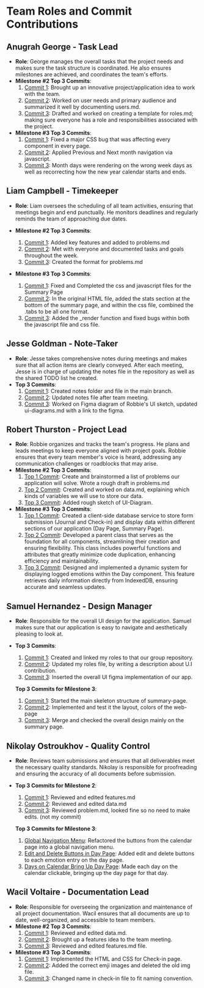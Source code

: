 # Team Roles and Commit Contributions

## Anugrah George - Task Lead

- **Role**: George manages the overall tasks that the project needs and makes sure the task structure is coordinated. He also ensures milestones are achieved, and coordinates the team's efforts.
- **Milestone #2 Top 3 Commits**:
  1. [Commit 1](https://github.com/rthurston1/Team01-Web-Application-Concept-Design/commit/002debca589a17663e3ae6156a82ab5758d57051): Brought up an innovative project/application idea to work with the team.
  2. [Commit 2](https://github.com/rthurston1/Team01-Web-Application-Cherish/commit/d471ea48d0217f6a9b5ea471f60dc191ec0eb35e): Worked on user needs and primary audience and summarized it well by documenting users.md.
  3. [Commit 3](https://github.com/rthurston1/Team01-Web-Application-Cherish/commit/6af3a14589e6eaa7cfb0c4ec4fc658dcdc344e2e): Drafted and worked on creating a template for roles.md; making sure everyone has a role and responsibilities associated with the project.
- **Milestone #3 Top 3 Commits**:
  1. [Commit 1](https://github.com/rthurston1/Team01-Web-Application-Cherish/commit/5ce2afa4e72bc4cf8abc5b68a99774b077bb3287): Fixed a major CSS bug that was affecting every component in every page.
  2. [Commit 2](https://github.com/rthurston1/Team01-Web-Application-Cherish/commit/20c0768404ec2f6e3bbd5bfc23671829c2617e7e): Applied Previous and Next month navigation via javascript.
  3. [Commit 3](https://github.com/rthurston1/Team01-Web-Application-Cherish/commit/1569e68159874c02de6dc85a3bd246c3fda87a3a): Month days were rendering on the wrong week days as well as recorrecting how the new year calendar starts and ends.

## Liam Campbell - Timekeeper

- **Role**: Liam oversees the scheduling of all team activities, ensuring that meetings begin and end punctually. He monitors deadlines and regularly reminds the team of approaching due dates.
- **Milestone #2 Top 3 Commits**:
  1. [Commit 1](https://github.com/rthurston1/Team01-Web-Application-Cherish/commit/b385dc2755c762ea2c05b4679bb04bc5ca9b7f5b): Added key features and added to problems.md
  2. [Commit 2](https://github.com/rthurston1/Team01-Web-Application-Cherish/commit/6244cb5bab87484f2f0634da24e76ce88408ec89): Met with everyone and documented tasks and goals throughout the week.
  3. [Commit 3](https://github.com/rthurston1/Team01-Web-Application-Cherish/commit/4cd1cecf806156e5ecf8a0c913983a2e37ea4f95): Created the format for problems.md
     
- **Milestone #3 Top 3 Commits**:
  1. [Commit 1](https://github.com/rthurston1/Team01-Web-Application-Cherish/commit/8f7d6e39535393e0a1d13b2b3269d6f26ef8b230): Fixed and Completed the css and javascript files for the Summary Page
  3. [Commit 2](https://github.com/rthurston1/Team01-Web-Application-Cherish/commit/288b1e5dd477d002e504a167327453bf746fc874): In the original HTML file, added the stats section at the bottom of the summary page, and within the css file, combined the .tabs to be all one format.
  4. [Commit 3](https://github.com/rthurston1/Team01-Web-Application-Cherish/commit/05e6b4b8c915e32f178c48eeef3269b0fd2dd0b2): Added the _render function and fixed bugs within both the javascript file and css file.
  
## Jesse Goldman - Note-Taker

- **Role**: Jesse takes comprehensive notes during meetings and makes sure that all action items are clearly conveyed. After each meeting, Jesse is in charge of updating the notes file in the repository as well as the shared TODO list he created.
- **Top 3 Commits**:
  1. [Commit 1](https://github.com/rthurston1/Team01-Web-Application-Concept-Design/commit/6c2ea8ac552fce25074cbeb870d86d244cfaf1c3): Created notes folder and file in the main branch.
  2. [Commit 2](https://github.com/rthurston1/Team01-Web-Application-Concept-Design/commit/62523bf0ff089fb33cf035d9464153367bd0e915): Updated notes file after team meeting.
  3. [Commit 3](https://github.com/rthurston1/Team01-Web-Application-Concept-Design/commit/5a3f407e3883248521bf97da8ad44bb91acc77fe): Worked on Figma diagram of Robbie's UI sketch, updated ui-diagrams.md with a link to the figma.

## Robert Thurston - Project Lead

- **Role**: Robbie organizes and tracks the team's progress. He plans and leads meetings to keep everyone aligned with project goals. Robbie ensures that every team member's voice is heard, addressing any communication challenges or roadblocks that may arise.
- **Milestone #2 Top 3 Commits**:
  1. [Top 1 Commit](https://github.com/rthurston1/Team01-Web-Application-Concept-Design/commit/7c76b66e63da5389c1606f124f244b3153b4add9): Create and brainstormed a list of problems our application will solve. Wrote a rough draft in problems.md
  2. [Top 2 Commit](https://github.com/rthurston1/Team01-Web-Application-Concept-Design/commit/0b9961c7ea6281aeef4ef78296862550115b09ba): Created and worked on data.md, explaining which kinds of variables we will use to store our data.
  3. [Top 3 Commit](https://github.com/rthurston1/Team01-Web-Application-Concept-Design/commit/489b01edb69bf12af90cfe140d005e8471e151e8): Added rough sketch of UI-Diagram.
- **Milestone #3 Top 3 Commits**:
  1. [Top 1 Commit](https://github.com/rthurston1/Team01-Web-Application-Concept-Design/commit/89738f634f31ff4f2e6e4889ff355972b6a0b309): Created a client-side database service to store form submission (Journal and Check-in) and display data within different sections of our application (Day Page, Summary Page).
  2. [Top 2 Commit](https://github.com/rthurston1/Team01-Web-Application-Concept-Design/commit/228abee85e2bee59234fecf12293bf539583ca02): Developed a parent class that serves as the foundation for all components, streamlining their creation and ensuring flexibility. This class includes powerful functions and attributes that greatly minimize code duplication, enhancing efficiency and maintainability.
  3. [Top 3 Commit](https://github.com/rthurston1/Team01-Web-Application-Concept-Design/commit/5136eca1edb37bfa95f994ca14b1e663c05f4b1c): Designed and implemented a dynamic system for displaying logged emotions within the Day component. This feature retrieves daily information directly from IndexedDB, ensuring accurate and seamless updates.

## Samuel Hernandez - Design Manager

- **Role**: Responsible for the overall UI design for the application. Samuel makes sure that our application is easy to navigate and aesthetically pleasing to look at.
- **Top 3 Commits**:
  1. [Commit 1](https://github.com/rthurston1/Team01-Web-Application-Concept-Design/commit/c6da337d7228340dd19443be39f0506c9ba9aeb7): Created and linked my roles to that our group repository.
  2. [Commit 2](https://github.com/rthurston1/Team01-Web-Application-Cherish/commit/24f263514c34cd7079219bd054215bbf341cbe25): Updated my roles file, by writing a description about U.I contribution.
  3. [Commit 3](https://github.com/rthurston1/Team01-Web-Application-Cherish/commit/a6bcef1635a3b932645c958232527d1cfc2d2130): Inserted the overall UI figma implementation of our app.


    **Top 3 Commits for Milestone 3**:
    1. [Commit 1](https://github.com/rthurston1/Team01-Web-Application-Cherish/commit/d49ba3ac8a172f484c561858338c09fa8342b82e): Started the main skeleton structure of summary-page.
  2. [Commit 2](https://github.com/rthurston1/Team01-Web-Application-Cherish/commit/5d900f96974d3515c1d48a4fd53c74a2a788586d):  Implemented and test it the layout, colors of the web-page 
  3. [Commit 3](https://github.com/rthurston1/Team01-Web-Application-Cherish/commit/d51a1de2e71925660a24f02f8c32bae9005441df): Merge and checked the overall design mainly on the summary page. 



## Nikolay Ostroukhov - Quality Control

- **Role**: Reviews team submissions and ensures that all deliverables meet the necessary quality standards. Nikolay is responsible for proofreading and ensuring the accuracy of all documents before submission.
- **Top 3 Commits for Milestone 2**:

  1. [Commit 1](https://github.com/rthurston1/Team01-Web-Application-Concept-Design/commit/14880d53801500d05fee2482b344c43f35d312c8): Reviewed and edited features.md
  2. [Commit 2](https://github.com/rthurston1/Team01-Web-Application-Concept-Design/commit/743c75293655b8808375430500e12a8bd9f80018): Reviewed and edited data.md
  3. [Commit 3](https://github.com/rthurston1/Team01-Web-Application-Concept-Design/commit/4f08925f0cbd92b2825c3f2499024a13f6720ac3): Reviewed problem.md, looked fine so no need to make edits. (not my commit)

  **Top 3 Commits for Milestone 3**:

  1. [Global Navigation Menu](https://github.com/rthurston1/Team01-Web-Application-Cherish/pull/36): Refactored the buttons from the calendar page into a global navigation menu.
  2. [Edit and Delete Buttons in Day Page](https://github.com/rthurston1/Team01-Web-Application-Cherish/pull/84): Added edit and delete buttons to each emotion entry on the day page.
  3. [Days on Calendar Bring Up Day Page](https://github.com/rthurston1/Team01-Web-Application-Cherish/commit/da6ece0a68a491c7cc5f537b62edc839501dfb34): Made each day on the calendar clickable, bringing up the day page for that day.

## Wacil Voltaire - Documentation Lead

- **Role**: Responsible for overseeing the organization and maintenance of all project documentation. Wacil ensures that all documents are up to date, well-organized, and accessible to team members.
- **Milestone #2 Top 3 Commits**:
  1. [Commit 1](https://github.com/rthurston1/Team01-Web-Application-Cherish/commit/a5b7d3dced591d55a70a7d1173ddd51a33cc3664): Reviewed and edited data.md.
  2. [Commit 2](https://github.com/rthurston1/Team01-Web-Application-Cherish/commit/da4837d3521365be7f9dd21c42b0d5a710e88b46): Brought up a features idea to the team meeting.
  3. [Commit 3](https://github.com/rthurston1/Team01-Web-Application-Cherish/commit/fbf1078c7d1e63eb887a2525522c4d5edc36728c): Reviewed and edited features.md file.
- **Milestone #3 Top 3 Commits**:
  1. [Commit 1](https://github.com/rthurston1/Team01-Web-Application-Cherish/commit/036c4f5cd093e49d1c8be375c9d1185515b4ce43): Implemented the HTML and CSS for Check-in page.
  2. [Commit 2](https://github.com/rthurston1/Team01-Web-Application-Cherish/commit/fa9392077531c2f0721ea361626bd0dcb750325e#diff-a766bb0958d6307800c1d49c8cd83a68d09d3437e913cd7febb8645bfd2c826c): Added the correct emji images and deleted the old img file.
  3. [Commit 3](https://github.com/rthurston1/Team01-Web-Application-Cherish/commit/e6cac128a64e06c8ef035f19d32cbeeb35c1f9e7): Changed name in check-in file to fit naming convention.
